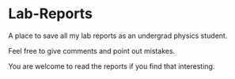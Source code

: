 # Lab-Reports
A place to save all my lab reports as an undergrad physics student.

Feel free to give comments and point out mistakes.

You are welcome to read the reports if you find that interesting.  

